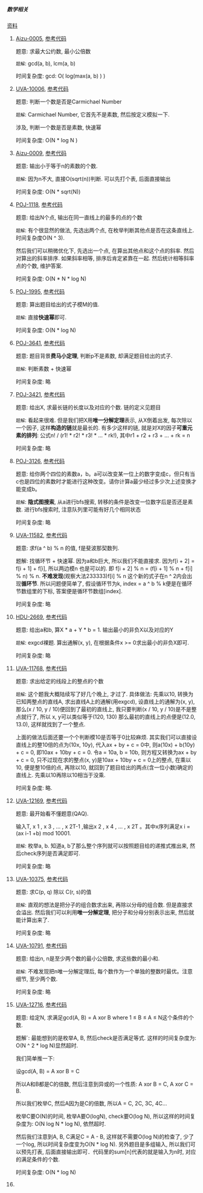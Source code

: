 ##### 数学相关

[资料](./math.md)

1. [Aizu-0005](https://vjudge.net/problem/Aizu-0005), [参考代码](./Aizu-0005.cc)

   题意: 求最大公约数, 最小公倍数

   `题解`: gcd(a, b), lcm(a, b)

   时间复杂度: gcd: O( log(max(a, b) ) )

2. [UVA-10006](https://vjudge.net/problem/UVA-10006), [参考代码](./UVA-10006.cc)

   题意: 判断一个数是否是Carmichael Number

   `题解`: Carmichael Number, 它首先不是素数, 然后按定义模拟一下.

   涉及, 判断一个数是否是素数, 快速幂

   时间复杂度: O(N * log N )

3. [Aizu-0009](https://vjudge.net/problem/Aizu-0009), [参考代码](./Aizu-0009.cc)

   题意: 输出小于等于n的素数的个数.

   `题解`: 因为n不大, 直接O(sqrt(n))判断. 可以先打个表, 后面直接输出

   时间复杂度: O(N * sqrt(N))

4. [POJ-1118](https://vjudge.net/problem/POJ-1118), [参考代码](./POJ-1118.cc)

   题意: 给出N个点, 输出在同一直线上的最多的点的个数

   `题解`: 有个很显然的做法, 先选出两个点, 在枚举判断其他点是否在这条直线上. 时间复杂度O(N ^ 3).

   然后我们可以稍微优化下, 先选出一个点, 在算出其他点和这个点的斜率. 然后对算出的斜率排序. 如果斜率相等, 排序后肯定紧靠在一起. 然后统计相等斜率点的个数, 维护答案.

   时间复杂度: O(N * N * log N)

5. [POJ-1995](https://vjudge.net/problem/POJ-1995), [参考代码](./POJ-1995.cc)

   题意: 算出题目给出的式子模M的值.

   `题解`: 直接**快速幂**即可.

   时间复杂度: O(N * log N)

6. [POJ-3641](https://vjudge.net/problem/POJ-3641), [参考代码](./POJ-3641.cc)

   题意: 题目背景**费马小定理**, 判断p不是素数, 却满足题目给出的式子.

   `题解`: 判断素数 + 快速幂

   时间复杂度: 略

7. [POJ-3421](https://vjudge.net/problem/POJ-3421), [参考代码](./POJ-3421.cc)

   题意: 给出X, 求最长链的长度以及对应的个数. 链的定义见题目

   `题解`: 看起来很难. 但是我们把X用**唯一分解定理**表示, 从X倒着出发, 每次除以一个因子, 这样**构造的链**就是最长的. 有多少这样的链, 就是对X的因子**可重元素的排列**: 公式n! / (r1! * r2! * r3! * ... * rk!), 其中r1 + r2 + r3 + ... + rk = n

   时间复杂度: 略

8. [POJ-3126](https://vjudge.net/problem/POJ-3126), [参考代码](./POJ-3126.cc)

   题意: 给你两个四位的素数a，b。a可以改变某一位上的数字变成c，但只有当c也是四位的素数时才能进行这种改变。请你计算a最少经过多少次上述变换才能变成b。

   `题解`: **隐式图搜索**, 从a进行bfs搜索, 转移的条件是改变一位数字后是否还是素数. 进行bfs搜索时, 注意队列里可能有好几个相同状态

   时间复杂度: 略

9. [UVA-11582](https://vjudge.net/problem/UVA-11582), [参考代码](./UVA-11582.cc)

   题意: 求f(a ^ b) % n 的值, f是斐波那契数列.

   题解: 找循环节 + 快速幂. 因为a和b巨大, 所以我们不能直接求. 因为f[i + 2] = f[i + 1] + f[i], 所以两边模n 也是可以的. 即 f[i + 2] % n = (f[i + 1] % n + f[i] % n) % n. **不难发现**(观察大法233333)f[i] % n 这个新的式子在n ^ 2内会出现**循环节**. 所以问题便简单了, 假设循环节为k, index = a ^ b % k便是在循环节数组里的下标, 答案便是循环节数组[index].

   时间复杂度: 略

10. [HDU-2669](https://vjudge.net/problem/HDU-2669), [参考代码](./HDU-2669.cc)

    题意: 给出a和b, 算X * a + Y * b = 1. 输出最小的非负X以及对应的Y

    `题解`: exgcd裸题. 算出通解(x, y), 在根据条件x >= 0求出最小的非负X即可.

    时间复杂度: 略

11. [UVA-11768](https://vjudge.net/problem/UVA-11768), [参考代码](./UVA-11768.cc)

    题意: 求出给定的线段上的整点的个数

    `题解`: 这个题我大概陆续写了好几个晚上, 才过了. 具体做法: 先乘以10, 转换为已知两整点的直线A, 求出直线A上的通解(用exgcd), 设直线上的通解为(x, y), 那么(x / 10, y / 10)便回到了最初的直线上, 我只要判断(x / 10, y / 10)是不是整点就行了, 所以 x, y可以类似等于(120, 130) 那么最初的直线上的点便是(12.0, 13.0), 这样就找到了一个整点.

    上面的做法后面还要一个个判断模10是否等于0比较麻烦. 其实我们可以直接设直线上的整10倍的点为(10x, 10y), 代入ax + by + c = 0中, 则a(10x) + b(10y) + c = 0, 即10ax + 10by + c = 0. 令a = 10a, b = 10b, 则方程又转换为ax + by + c = 0, 只不过现在求的整点(x, y)是10ax + 10by + c = 0上的整点, 在乘以10, 便是整10倍的点, 再除以10, 就回到了题目给出的两点(含一位小数)确定的直线上. 先乘以10再除以10相当于没乘.

    时间复杂度: 略.

12. [UVA-12169](https://vjudge.net/problem/UVA-12169), [参考代码](./UVA-12169.cc)

    题意: 最开始看不懂题意(QAQ). 

    输入T, x 1 , x 3 , ... , x 2T-1 ,输出x 2 , x 4 , ... , x 2T 。其中x序列满足x i =(ax i-1 +b) mod 10001.

    `题解`: 枚举a, b. 知道a, b了那么整个序列就可以按照题目给的递推式推出来, 然后check序列是否满足即可.

    时间复杂度: 略

13. [UVA-10375](https://vjudge.net/problem/UVA-10375), [参考代码](./UVA-10375.cc)

    题意: 求C(p, q) 除以 C(r, s)的值

    `题解`: 直观的想法是把分子的组合数求出来, 再除以分母的组合数. 但是直接求会溢出. 然后我们可以利用**唯一分解定理**, 把分子和分母分别表示出来, 然后就能计算出来了.

    时间复杂度: 略

14. [UVA-10791](https://vjudge.net/problem/UVA-10791), [参考代码](./UVA-10791.cc)

    题意: 给出n, n是至少两个数的最小公倍数, 求这些数的最小和.

    `题解`: 不难发现把n唯一分解定理后, 每个数作为一个单独的整数时最优。注意细节, 至少两个数.

    时间复杂度: 略

15. [UVA-12716](https://vjudge.net/problem/UVA-12716), [参考代码](./UVA-12716.cc)

    题意: 给定N, 求满足gcd(A, B) = A xor B where 1 ≤ B ≤ A ≤ N这个条件的个数.

    题解`: 最能想到的是枚举A, B, 然后check是否满足等式. 这样的时间复杂度为: O(N ^ 2 * log N)显然超时.

    我们简单推一下:

    设gcd(A, B) = A xor B = C

    所以A和B都是C的倍数, 然后注意到异或的一个性质: A xor B = C, A xor C = B.

    所以我们枚举C, 然后A因为是C的倍数, 所以A = C, 2C, 3C, 4C...

    枚举C要O(N)的时间, 枚举A要O(logN), check要O(log N), 所以这样的时间复杂度为: O(N log N * log N), 依然超时.

    然后我们注意到A, B, C满足C = A - B, 这样就不需要O(log N)的检查了, 少了一个log, 所以时间复杂度变为O(N * log N). 另外题目是多组输入, 所以我们可以预先打表, 后面直接输出即可．代码里的sum[n]代表的就是输入为n时, 对应的满足条件的个数.

    时间复杂度: O(N * log N)

16. 